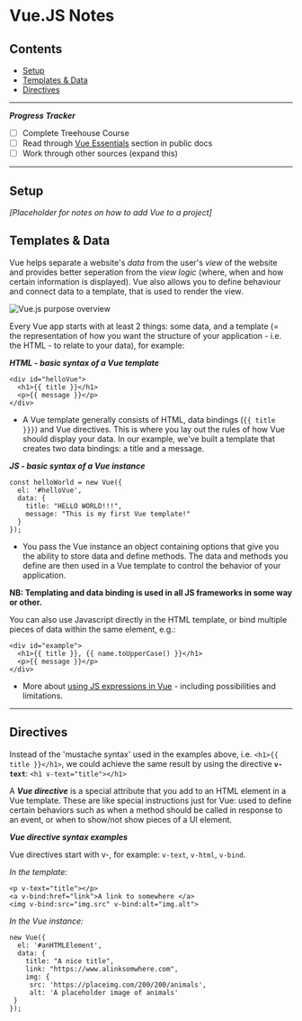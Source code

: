 # Vue.JS Notes

## Contents
- [Setup](#setup)
- [Templates & Data](#templates--data)
- [Directives](#directives)

_______________
***Progress Tracker***
- [ ] Complete Treehouse Course
- [ ] Read through [Vue Essentials](https://vuejs.org/v2/guide/index.html) section in public docs
- [ ] Work through other sources (expand this)
_______________

## Setup

*[Placeholder for notes on how to add Vue to a project]*

## Templates & Data
Vue helps separate a website's *data* from the user's *view* of the website and provides better seperation from the *view logic* (where, when and how certain information is displayed). Vue also allows you to define behaviour and connect data to a template, that is used to render the view.

![Vue.js purpose overview](https://github.com/minkaotic/front-end-notes/blob/master/img/vue_overview.png)

Every Vue app starts with at least 2 things: some data, and a template (= the representation of how you want the structure of your application - i.e. the HTML - to relate to your data), for example:

***HTML - basic syntax of a Vue template***
```
<div id="helloVue">
  <h1>{{ title }}</h1>
  <p>{{ message }}</p>
</div>
```
- A Vue template generally consists of HTML, data bindings (`{{ title }}}`) and Vue directives. This is where you lay out the rules of how Vue should display your data. In our example, we've built a template that creates two data bindings: a title and a message.

***JS - basic syntax of a Vue instance***
```
const helloWorld = new Vue({
  el: '#helloVue',
  data: {
    title: "HELLO WORLD!!!",
    message: "This is my first Vue template!"
  }
});
```
- You pass the Vue instance an object containing options that give you the ability to store data and define methods. The data and methods you define are then used in a Vue template to control the behavior of your application.

**NB: Templating and data binding is used in all JS frameworks in some way or other.**

You can also use Javascript directly in the HTML template, or bind multiple pieces of data within the same element, e.g.:
```
<div id="example">
  <h1>{{ title }}, {{ name.toUpperCase() }}</h1>
  <p>{{ message }}</p>
</div>
```
- More about [using JS expressions in Vue](https://vuejs.org/v2/guide/syntax.html#Using-JavaScript-Expressions) - including possibilities and limitations.

_______________

## Directives
Instead of the 'mustache syntax' used in the examples above, i.e. `<h1>{{ title }}</h1>`, we could achieve the same result by using the directive **`v-text`**: `<h1 v-text="title"></h1>`

A ***Vue directive*** is a special attribute that you add to an HTML element in a Vue template. These are like special instructions just for Vue: used to define certain behaviors such as when a method should be called in response to an event, or when to show/not show pieces of a UI element.

***Vue directive syntax examples***

Vue directives start with v-, for example: `v-text`, `v-html`, `v-bind`.

*In the template:*
```
<p v-text="title"></p>
<a v-bind:href="link">A link to somewhere </a>
<img v-bind:src="img.src" v-bind:alt="img.alt">
```

*In the Vue instance:*
 ```
 new Vue({
   el: '#anHTMLElement',
   data: {
     title: "A nice title",
     link: "https://www.alinksomwhere.com",
     img: {
      src: 'https://placeimg.com/200/200/animals',
      alt: 'A placeholder image of animals'
  }
});
```
